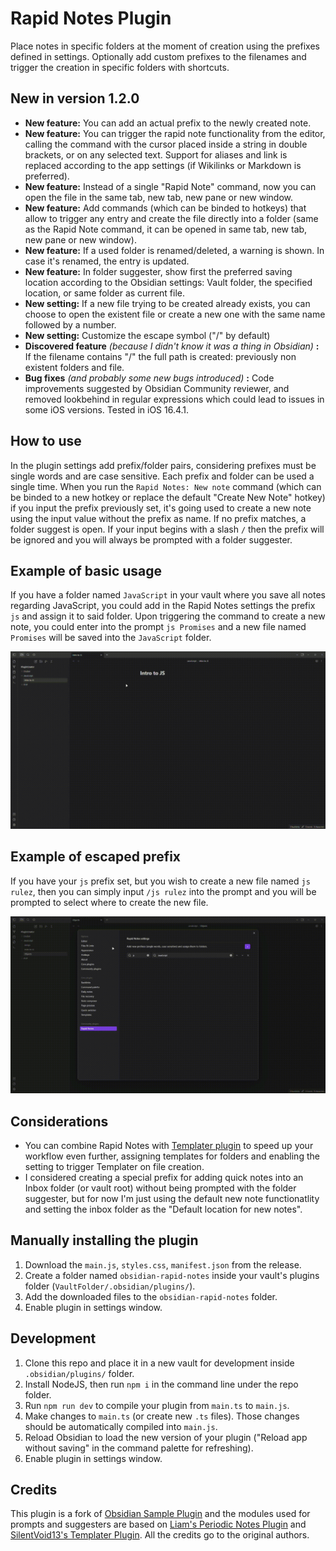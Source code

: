 # Rapid Notes Plugin

Place notes in specific folders at the moment of creation using the prefixes defined in settings. Optionally add custom prefixes to the filenames and trigger the creation in specific folders with shortcuts.

## New in version 1.2.0

- **New feature:** You can add an actual prefix to the newly created note.
- **New feature:** You can trigger the rapid note functionality from the editor, calling the command with the cursor placed inside a string in double brackets, or on any selected text. Support for aliases and link is replaced according to the app settings (if Wikilinks or Markdown is preferred).
- **New feature:** Instead of a single "Rapid Note" command, now you can open the file in the same tab, new tab, new pane or new window.
- **New feature:** Add commands (which can be binded to hotkeys) that allow to trigger any entry and create the file directly into a folder (same as the Rapid Note command, it can be opened in same tab, new tab, new pane or new window).
- **New feature:** If a used folder is renamed/deleted, a warning is shown. In case it's renamed, the entry is updated.
- **New feature:** In folder suggester, show first the preferred saving location according to the Obsidian settings: Vault folder, the specified location, or same folder as current file.
- **New setting:** If a new file trying to be created already exists, you can choose to open the existent file or create a new one with the same name followed by a number.
- **New setting:** Customize the escape symbol ("/" by default)
- **Discovered feature** *(because I didn't know it was a thing in Obsidian)* **:** If the filename contains "/" the full path is created: previously non existent folders and file.
- **Bug fixes** *(and probably some new bugs introduced)* **:** Code improvements suggested by Obsidian Community reviewer, and removed lookbehind in regular expressions which could lead to issues in some iOS versions. Tested in iOS 16.4.1.

## How to use

In the plugin settings add prefix/folder pairs, considering prefixes must be single words and are case sensitive. Each prefix and folder can be used a single time. When you run the `Rapid Notes: New note` command (which can be binded to a new hotkey or replace the default "Create New Note" hotkey) if you input the prefix previously set, it's going used to create a new note using the input value without the prefix as name. If no prefix matches, a folder suggest is open. If your input begins with a slash `/` then the prefix will be ignored and you will always be prompted with a folder suggester.

## Example of basic usage

If you have a folder named `JavaScript` in your vault where you save all notes regarding JavaScript, you could add in the Rapid Notes settings the prefix `js` and assign it to said folder. Upon triggering the command to create a new note, you could enter into the prompt `js Promises` and a new file named `Promises` will be saved into the `JavaScript` folder.

![Example of basic usage](./assets/basic-usage.gif)

## Example of escaped prefix

If you have your `js` prefix set, but you wish to create a new file named `js rulez`, then you can simply input `/js rulez` into the prompt and you will be prompted to select where to create the new file.

![Example of basic usage](./assets/escape-filenames.gif)

## Considerations

- You can combine Rapid Notes with [Templater plugin](https://github.com/SilentVoid13/Templater) to speed up your workflow even further, assigning templates for folders and enabling the setting to trigger Templater on file creation.
- I considered creating a special prefix for adding quick notes into an Inbox folder (or vault root) without being prompted with the folder suggester, but for now I'm just using the default new note functionatlity and setting the inbox folder as the "Default location for new notes".

## Manually installing the plugin

1. Download the `main.js`, `styles.css`, `manifest.json` from the release.
2. Create a folder named `obsidian-rapid-notes` inside your vault's plugins folder (`VaultFolder/.obsidian/plugins/`).
3. Add the downloaded files to the `obsidian-rapid-notes` folder.
4. Enable plugin in settings window.

## Development

1. Clone this repo and place it in a new vault for development inside `.obsidian/plugins/` folder.
2. Install NodeJS, then run `npm i` in the command line under the repo folder.
3. Run `npm run dev` to compile your plugin from `main.ts` to `main.js`.
4. Make changes to `main.ts` (or create new `.ts` files). Those changes should be automatically compiled into `main.js`.
5. Reload Obsidian to load the new version of your plugin ("Reload app without saving" in the command palette for refreshing).
6. Enable plugin in settings window.

## Credits

This plugin is a fork of [Obsidian Sample Plugin](https://github.com/obsidianmd/obsidian-sample-plugin) and the modules used for prompts and suggesters are based on [Liam's Periodic Notes Plugin](https://github.com/liamcain/obsidian-periodic-notes) and [SilentVoid13's Templater Plugin](https://github.com/SilentVoid13/Templater). All the credits go to the original authors.